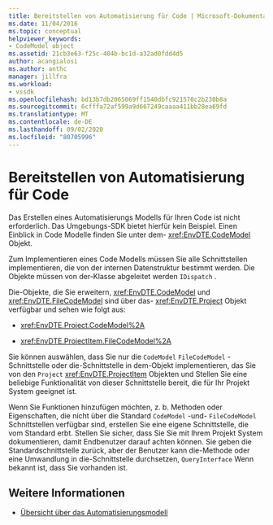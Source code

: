 ```yaml
---
title: Bereitstellen von Automatisierung für Code | Microsoft-Dokumentation
ms.date: 11/04/2016
ms.topic: conceptual
helpviewer_keywords:
- CodeModel object
ms.assetid: 21cb3e63-f25c-404b-bc1d-a32ad0fdd4d5
author: acangialosi
ms.author: anthc
manager: jillfra
ms.workload:
- vssdk
ms.openlocfilehash: bd13b7db2065069ff1540dbfc921570c2b230b8a
ms.sourcegitcommit: 6cfffa72af599a9d667249caaaa411bb28ea69fd
ms.translationtype: MT
ms.contentlocale: de-DE
ms.lasthandoff: 09/02/2020
ms.locfileid: "80705996"
---
```

# <a name="providing-automation-for-code"></a>Bereitstellen von Automatisierung für Code
Das Erstellen eines Automatisierungs Modells für Ihren Code ist nicht erforderlich. Das Umgebungs-SDK bietet hierfür kein Beispiel. Einen Einblick in Code Modelle finden Sie unter dem- <xref:EnvDTE.CodeModel> Objekt.

 Zum Implementieren eines Code Modells müssen Sie alle Schnittstellen implementieren, die von der internen Datenstruktur bestimmt werden. Die Objekte müssen von der-Klasse abgeleitet werden `IDispatch` .

 Die-Objekte, die Sie erweitern, <xref:EnvDTE.CodeModel> und <xref:EnvDTE.FileCodeModel> sind über das- <xref:EnvDTE.Project> Objekt verfügbar und sehen wie folgt aus:

- <xref:EnvDTE.Project.CodeModel%2A>

- <xref:EnvDTE.ProjectItem.FileCodeModel%2A>

 Sie können auswählen, dass Sie nur die `CodeModel` `FileCodeModel` -Schnittstelle oder die-Schnittstelle in dem-Objekt implementieren, das Sie von den `Project` <xref:EnvDTE.ProjectItem> Objekten und Stellen Sie eine beliebige Funktionalität von dieser Schnittstelle bereit, die für Ihr Projekt System geeignet ist.

 Wenn Sie Funktionen hinzufügen möchten, z. b. Methoden oder Eigenschaften, die nicht über die Standard `CodeModel` -und- `FileCodeModel` Schnittstellen verfügbar sind, erstellen Sie eine eigene Schnittstelle, die vom Standard erbt. Stellen Sie sicher, dass Sie Sie mit Ihrem Projekt System dokumentieren, damit Endbenutzer darauf achten können. Sie geben die Standardschnittstelle zurück, aber der Benutzer kann die-Methode oder eine Umwandlung in die-Schnittstelle durchsetzen, `QueryInterface` Wenn bekannt ist, dass Sie vorhanden ist.

## <a name="see-also"></a>Weitere Informationen
- [Übersicht über das Automatisierungsmodell](../../extensibility/internals/automation-model-overview.md)
